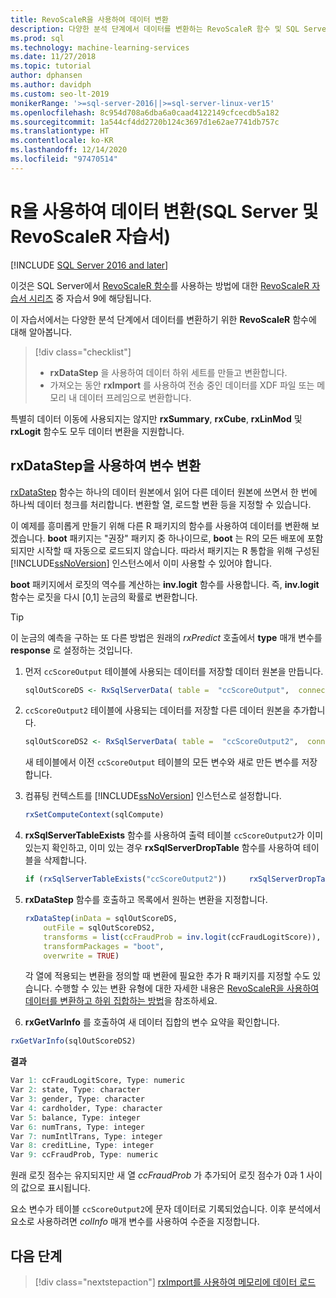```yaml
---
title: RevoScaleR을 사용하여 데이터 변환
description: 다양한 분석 단계에서 데이터를 변환하는 RevoScaleR 함수 및 SQL Server에서 R 언어를 사용하여 데이터를 변환하는 방법에 대해 알아봅니다.
ms.prod: sql
ms.technology: machine-learning-services
ms.date: 11/27/2018
ms.topic: tutorial
author: dphansen
ms.author: davidph
ms.custom: seo-lt-2019
monikerRange: '>=sql-server-2016||>=sql-server-linux-ver15'
ms.openlocfilehash: 8c954d708a6dba6a0caad4122149cfcecdb5a182
ms.sourcegitcommit: 1a544cf4dd2720b124c3697d1e62ae7741db757c
ms.translationtype: HT
ms.contentlocale: ko-KR
ms.lasthandoff: 12/14/2020
ms.locfileid: "97470514"
---
```

# <a name="transform-data-using-r-sql-server-and-revoscaler-tutorial"></a>R을 사용하여 데이터 변환(SQL Server 및 RevoScaleR 자습서)
[!INCLUDE [SQL Server 2016 and later](../../includes/applies-to-version/sqlserver2016.md)]

이것은 SQL Server에서 [RevoScaleR 함수](/machine-learning-server/r-reference/revoscaler/revoscaler)를 사용하는 방법에 대한 [RevoScaleR 자습서 시리즈](deepdive-data-science-deep-dive-using-the-revoscaler-packages.md) 중 자습서 9에 해당됩니다.

이 자습서에서는 다양한 분석 단계에서 데이터를 변환하기 위한 **RevoScaleR** 함수에 대해 알아봅니다.

> [!div class="checklist"]
> * **rxDataStep** 을 사용하여 데이터 하위 세트를 만들고 변환합니다.
> * 가져오는 동안 **rxImport** 를 사용하여 전송 중인 데이터를 XDF 파일 또는 메모리 내 데이터 프레임으로 변환합니다.

특별히 데이터 이동에 사용되지는 않지만 **rxSummary**, **rxCube**, **rxLinMod** 및 **rxLogit** 함수도 모두 데이터 변환을 지원합니다.

## <a name="use-rxdatastep-to-transform-variables"></a>rxDataStep을 사용하여 변수 변환

[rxDataStep](/machine-learning-server/r-reference/revoscaler/rxdatastep) 함수는 하나의 데이터 원본에서 읽어 다른 데이터 원본에 쓰면서 한 번에 하나씩 데이터 청크를 처리합니다. 변환할 열, 로드할 변환 등을 지정할 수 있습니다.

이 예제를 흥미롭게 만들기 위해 다른 R 패키지의 함수를 사용하여 데이터를 변환해 보겠습니다. **boot** 패키지는 "권장" 패키지 중 하나이므로, **boot** 는 R의 모든 배포에 포함되지만 시작할 때 자동으로 로드되지 않습니다. 따라서 패키지는 R 통합을 위해 구성된 [!INCLUDE[ssNoVersion](../../includes/ssnoversion-md.md)] 인스턴스에서 이미 사용할 수 있어야 합니다.

**boot** 패키지에서 로짓의 역수를 계산하는 **inv.logit** 함수를 사용합니다. 즉, **inv.logit** 함수는 로짓을 다시 [0,1] 눈금의 확률로 변환합니다.

> [!TIP] 
> 이 눈금의 예측을 구하는 또 다른 방법은 원래의 *rxPredict* 호출에서 **type** 매개 변수를 **response** 로 설정하는 것입니다.

1. 먼저 `ccScoreOutput` 테이블에 사용되는 데이터를 저장할 데이터 원본을 만듭니다.
  
    ```R
    sqlOutScoreDS <- RxSqlServerData( table =  "ccScoreOutput",  connectionString = sqlConnString, rowsPerRead = sqlRowsPerRead )
    ```
  
2. `ccScoreOutput2` 테이블에 사용되는 데이터를 저장할 다른 데이터 원본을 추가합니다.
  
    ```R
    sqlOutScoreDS2 <- RxSqlServerData( table =  "ccScoreOutput2",  connectionString = sqlConnString, rowsPerRead = sqlRowsPerRead )
    ```
  
    새 테이블에서 이전 `ccScoreOutput` 테이블의 모든 변수와 새로 만든 변수를 저장합니다.
  
3. 컴퓨팅 컨텍스트를 [!INCLUDE[ssNoVersion](../../includes/ssnoversion-md.md)] 인스턴스로 설정합니다.
  
    ```R
    rxSetComputeContext(sqlCompute)
    ```
  
4. **rxSqlServerTableExists** 함수를 사용하여 출력 테이블 `ccScoreOutput2`가 이미 있는지 확인하고, 이미 있는 경우 **rxSqlServerDropTable** 함수를 사용하여 테이블을 삭제합니다.
  
    ```R
    if (rxSqlServerTableExists("ccScoreOutput2"))     rxSqlServerDropTable("ccScoreOutput2")
    ```
  
5. **rxDataStep** 함수를 호출하고 목록에서 원하는 변환을 지정합니다.
  
    ```R
    rxDataStep(inData = sqlOutScoreDS,
        outFile = sqlOutScoreDS2,
        transforms = list(ccFraudProb = inv.logit(ccFraudLogitScore)),
        transformPackages = "boot",
        overwrite = TRUE)
    ```

    각 열에 적용되는 변환을 정의할 때 변환에 필요한 추가 R 패키지를 지정할 수도 있습니다.  수행할 수 있는 변환 유형에 대한 자세한 내용은 [RevoScaleR을 사용하여 데이터를 변환하고 하위 집합하는 방법](/machine-learning-server/r/how-to-revoscaler-data-transform)을 참조하세요.
  
6. **rxGetVarInfo** 를 호출하여 새 데이터 집합의 변수 요약을 확인합니다.
  
```R
rxGetVarInfo(sqlOutScoreDS2)
```

**결과**

```R
Var 1: ccFraudLogitScore, Type: numeric
Var 2: state, Type: character
Var 3: gender, Type: character
Var 4: cardholder, Type: character
Var 5: balance, Type: integer
Var 6: numTrans, Type: integer
Var 7: numIntlTrans, Type: integer
Var 8: creditLine, Type: integer
Var 9: ccFraudProb, Type: numeric
```

원래 로짓 점수는 유지되지만 새 열 *ccFraudProb* 가 추가되어 로짓 점수가 0과 1 사이의 값으로 표시됩니다.

요소 변수가 테이블 `ccScoreOutput2`에 문자 데이터로 기록되었습니다. 이후 분석에서 요소로 사용하려면 *colInfo* 매개 변수를 사용하여 수준을 지정합니다.

## <a name="next-steps"></a>다음 단계

> [!div class="nextstepaction"]
> [rxImport를 사용하여 메모리에 데이터 로드](../../machine-learning/tutorials/deepdive-load-data-into-memory-using-rximport.md)